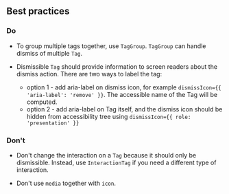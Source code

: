 ## Best practices

### Do

- To group multiple tags together, use `TagGroup`. `TagGroup` can handle dismiss of multiple `Tag`.

- Dismissible `Tag` should provide information to screen readers about the dismiss action. There are two ways to label the tag:
  - option 1 - add aria-label on dismiss icon, for example `dismissIcon={{ 'aria-label': 'remove' }}`. The accessible name of the Tag will be computed.
  - option 2 - add aria-label on Tag itself, and the dismiss icon should be hidden from accessibility tree using `dismissIcon={{ role: 'presentation' }}`

### Don't

- Don't change the interaction on a `Tag` because it should only be dismissible. Instead, use `InteractionTag` if you need a different type of interaction.

- Don't use `media` together with `icon`.
